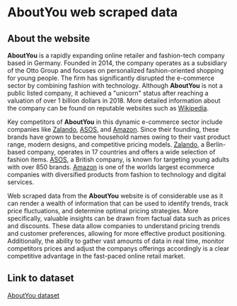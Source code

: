 # AboutYou web scraped data 

## About the website

**AboutYou** is a rapidly expanding online retailer and fashion-tech company based in Germany. Founded in 2014, the company operates as a subsidiary of the Otto Group and focuses on personalized fashion-oriented shopping for young people. The firm has significantly disrupted the e-commerce sector by combining fashion with technology. Although **AboutYou** is not a public listed company, it achieved a "unicorn" status after reaching a valuation of over 1 billion dollars in 2018. More detailed information about the company can be found on reputable websites such as [Wikipedia](https://en.wikipedia.org/wiki/About_You_(company)).

Key competitors of **AboutYou** in this dynamic e-commerce sector include companies like [Zalando](https://www.zalando.com/), [ASOS](https://www.asos.com/), and [Amazon](https://www.amazon.com/). Since their founding, these brands have grown to become household names owing to their vast product range, modern designs, and competitive pricing models. [Zalando](https://en.wikipedia.org/wiki/Zalando), a Berlin-based company, operates in 17 countries and offers a wide selection of fashion items. [ASOS](https://en.wikipedia.org/wiki/ASOS.com), a British company, is known for targeting young adults with over 850 brands. [Amazon](https://en.wikipedia.org/wiki/Amazon_(company)) is one of the worlds largest ecommerce companies with diversified products from fashion to technology and digital services.

Web scraped data from the **AboutYou** website is of considerable use as it can render a wealth of information that can be used to identify trends, track price fluctuations, and determine optimal pricing strategies. More specifically, valuable insights can be drawn from factual data such as prices and discounts. These data allow companies to understand pricing trends and customer preferences, allowing for more effective product positioning. Additionally, the ability to gather vast amounts of data in real time, monitor competitors prices and adjust the companys offerings accordingly is a clear competitive advantage in the fast-paced online retail market.


## Link to **dataset**

[AboutYou dataset](https://www.databoutique.com/buy-data-list-subset/AboutYou%20web%20scraped%20data/r/recfYfaxxFvTtBzMN)
